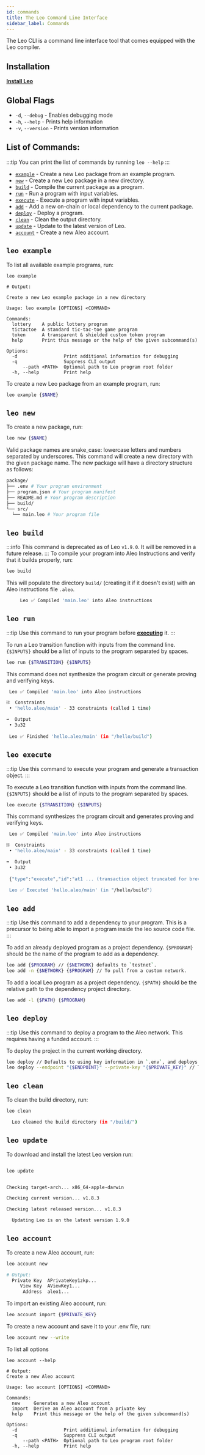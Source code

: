 ```yaml
---
id: commands
title: The Leo Command Line Interface
sidebar_label: Commands
---
```


The Leo CLI is a command line interface tool that comes equipped with the Leo compiler.

## Installation

[**Install Leo**](01_installation.md)

## Global Flags

* `-d`, `--debug` - Enables debugging mode
* `-h`, `--help` - Prints help information
* `-v`, `--version` - Prints version information

## List of Commands:

:::tip
You can print the list of commands by running `leo --help`
:::

* [`example`](#leo-example) - Create a new Leo package from an example program.
* [`new`](#leo-new) - Create a new Leo package in a new directory.
* [`build`](#leo-build) - Compile the current package as a program.
* [`run`](#leo-run) - Run a program with input variables.
* [`execute`](#leo-execute) - Execute a program with input variables.
* [`add`](#leo-add) - Add a new on-chain or local dependency to the current package.
* [`deploy`](#leo-deploy) - Deploy a program.
* [`clean`](#leo-clean) - Clean the output directory.
* [`update`](#leo-update) - Update to the latest version of Leo.
* [`account`](#leo-account) - Create a new Aleo account.

[//]: # (* [`deploy`]&#40;#leo-deploy&#41; - Deploy a program.)
[//]: # (* [`node`]&#40;#leo-node&#41; - Start a local development server.)

## `leo example`

To list all available example programs, run:
```
leo example

# Output:

Create a new Leo example package in a new directory

Usage: leo example [OPTIONS] <COMMAND>

Commands:
  lottery    A public lottery program
  tictactoe  A standard tic-tac-toe game program
  token      A transparent & shielded custom token program
  help       Print this message or the help of the given subcommand(s)

Options:
  -d                 Print additional information for debugging
  -q                 Suppress CLI output
      --path <PATH>  Optional path to Leo program root folder
  -h, --help         Print help
```

To create a new Leo package from an example program, run:
```bash
leo example {$NAME}
```

## `leo new`

To create a new package, run:
```bash
leo new {$NAME}
```

Valid package names are snake_case: lowercase letters and numbers separated by underscores.
This command will create a new directory with the given package name.
The new package will have a directory structure as follows:

```bash
package/
├── .env # Your program environment
├── program.json # Your program manifest
├── README.md # Your program description
├── build/
└── src/
  └── main.leo # Your program file
```

## `leo build`
:::info
This command is deprecated as of Leo `v1.9.0`. It will be removed in a future release.
:::
To compile your program into Aleo Instructions and verify that it builds properly, run:
```bash
leo build
```

[//]: # (The results of compiling `main.leo` or `lib.leo` and it's imported dependencies will be printed:)

[//]: # (```bash title="console output:")

[//]: # ( Compiling Starting...)

[//]: # ( Compiling Compiling main program... &#40;"${NAME}/src/main.leo"&#41;)

[//]: # ( Compiling Complete)

[//]: # (      Done Finished in 10 milliseconds)

[//]: # (```)
This will populate the directory `build/` (creating it if it doesn't exist) with an Aleo instructions file `.aleo`.
```bash title="console output:"
     Leo ✅ Compiled 'main.leo' into Aleo instructions
```

## `leo run`
:::tip
Use this command to run your program before [**executing**](#leo-execute) it.
:::

To run a Leo transition function with inputs from the command line.
`{$INPUTS}` should be a list of inputs to the program separated by spaces.
```bash
leo run {$TRANSITION} {$INPUTS}
```
This command does not synthesize the program circuit or generate proving and verifying keys.


```bash title="console output:"
 Leo ✅ Compiled 'main.leo' into Aleo instructions

⛓  Constraints
 • 'hello.aleo/main' - 33 constraints (called 1 time)

➡️  Output
 • 3u32
 
 Leo ✅ Finished 'hello.aleo/main' (in "/hello/build")
```

## `leo execute`
:::tip
Use this command to execute your program and generate a transaction object.
:::

To execute a Leo transition function with inputs from the command line.
`{$INPUTS}` should be a list of inputs to the program separated by spaces.
```bash
leo execute {$TRANSITION} {$INPUTS}
```
This command synthesizes the program circuit and generates proving and verifying keys.


```bash title="console output:"
 Leo ✅ Compiled 'main.leo' into Aleo instructions

⛓  Constraints
 • 'hello.aleo/main' - 33 constraints (called 1 time)

➡️  Output
 • 3u32
 
 {"type":"execute","id":"at1 ... (transaction object truncated for brevity)
 
 Leo ✅ Executed 'hello.aleo/main' (in "/hello/build")
```

## `leo add`
:::tip
Use this command to add a dependency to your program. This is a precursor to being able to import a program inside the leo source code file. 
:::

To add an already deployed program as a project dependency.
`{$PROGRAM}` should be the name of the program to add as a dependency.
```bash
leo add {$PROGRAM} // {$NETWORK} defaults to `testnet`.
leo add -n {$NETWORK} {$PROGRAM} // To pull from a custom network. 
```

To add a local Leo program as a project dependency.
`{$PATH}` should be the relative path to the dependency project directory.
```bash
leo add -l {$PATH} {$PROGRAM} 
```

## `leo deploy`
:::tip
Use this command to deploy a program to the Aleo network. This requires having a funded account. 
:::

To deploy the project in the current working directory.
```bash
leo deploy // Defaults to using key information in `.env`, and deploys to `testnet3` via endoint `http://api.explorer.provable.com/v1`.
leo deploy --endpoint "{$ENDPOINT}" --private-key "{$PRIVATE_KEY}" // To deploy using custom private key, to a custom endpoint (e.g. local devnet `http://0.0.0.0:3030`).
```

## `leo clean`

To clean the build directory, run:
```bash
leo clean
```
```bash title="console output:"
  Leo cleaned the build directory (in "/build/")
```

## `leo update`

To download and install the latest Leo version run:

```bash

leo update

```

```bash title="console output:"

Checking target-arch... x86_64-apple-darwin

Checking current version... v1.8.3

Checking latest released version... v1.8.3

  Updating Leo is on the latest version 1.9.0

```

## `leo account`

To create a new Aleo account, run:

```bash
leo account new

# Output:
  Private Key  APrivateKey1zkp...
     View Key  AViewKey1...
      Address  aleo1...
```

To import an existing Aleo account, run:

```bash
leo account import {$PRIVATE_KEY}
```

To create a new account and save it to your .env file, run:

```bash
leo account new --write
````

To list all options

```
leo account --help

# Output:
Create a new Aleo account

Usage: leo account [OPTIONS] <COMMAND>

Commands:
  new     Generates a new Aleo account
  import  Derive an Aleo account from a private key
  help    Print this message or the help of the given subcommand(s)

Options:
  -d                 Print additional information for debugging
  -q                 Suppress CLI output
      --path <PATH>  Optional path to Leo program root folder
  -h, --help         Print help
```
